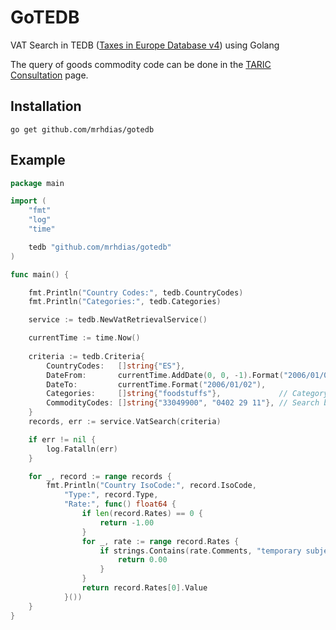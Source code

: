 # GoTEDB
VAT Search in TEDB ([Taxes in Europe Database v4](https://ec.europa.eu/taxation_customs/tedb/#/vat-search)) using Golang

The query of goods commodity code can be done in the [TARIC Consultation](https://ec.europa.eu/taxation_customs/dds2/taric/taric_consultation.jsp) page.

## Installation
```
go get github.com/mrhdias/gotedb
```
## Example
```go
package main

import (
    "fmt"
    "log"
    "time"

    tedb "github.com/mrhdias/gotedb"
)

func main() {

    fmt.Println("Country Codes:", tedb.CountryCodes)
    fmt.Println("Categories:", tedb.Categories)

    service := tedb.NewVatRetrievalService()

    currentTime := time.Now()
    
    criteria := tedb.Criteria{
        CountryCodes:   []string{"ES"},
        DateFrom:       currentTime.AddDate(0, 0, -1).Format("2006/01/02"), // Optional - default today date -1 day
        DateTo:         currentTime.Format("2006/01/02"),                   // Optional - default today date
        Categories:     []string{"foodstuffs"},             // Category(ies) - Optional
        CommodityCodes: []string{"33049900", "0402 29 11"}, // Search by CN Codes (goods) - Optional
    }
    records, err := service.VatSearch(criteria)

    if err != nil {
        log.Fatalln(err)
    }

    for _, record := range records {
        fmt.Println("Country IsoCode:", record.IsoCode,
            "Type:", record.Type,
            "Rate:", func() float64 {
                if len(record.Rates) == 0 {
                    return -1.00
                }
                for _, rate := range record.Rates {
                    if strings.Contains(rate.Comments, "temporary subject to a 0% VAT rate") {
                        return 0.00
                    }
                }
                return record.Rates[0].Value
            }())
    }
}
```
